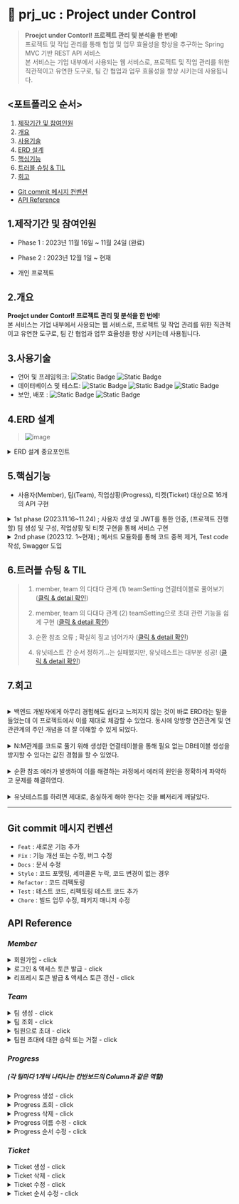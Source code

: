 # :pushpin: prj_uc : Project under Control
> **Proejct under Contorl! 프로젝트 관리 및 분석을 한 번에!**  
> 프로젝트 및 작업 관리를 통해 협업 및 업무 효율성을 향상을 추구하는 Spring MVC 기반 REST API 서비스  
> 본 서비스는 기업 내부에서 사용되는 웹 서비스로, 프로젝트 및 작업 관리를 위한 직관적이고 유연한 도구로, 팀 간 협업과 업무 효율성을 향상 시키는데 사용됩니다. <br/>
  
## <포트폴리오 순서>
1. [제작기간 및 참여인원](#1제작기간-및-참여인원) 
2. [개요](#2개요)  
3. [사용기술](#3사용기술)  
4. [ERD 설계](#4erd-설계)
5. [핵심기능](#5핵심기능)
6. [트러블 슈팅 & TIL](#6트러블-슈팅--til)
7. [회고](#7회고)
  
- [Git commit 메시지 컨벤션](#Git-commit-메시지-컨벤션)
- [API Reference](#api-reference)
  
## 1.제작기간 및 참여인원
- Phase 1 : 2023년 11월 16일 ~ 11월 24일 (완료)
- Phase 2 : 2023년 12월  1일 ~ 현재
  
- 개인 프로젝트
  
## 2.개요
**Proejct under Contorl! 프로젝트 관리 및 분석을 한 번에!**  
본 서비스는 기업 내부에서 사용되는 웹 서비스로, 프로젝트 및 작업 관리를 위한 직관적이고 유연한 도구로, 팀 간 협업과 업무 효율성을 향상 시키는데 사용됩니다. <br/>
  
## 3.사용기술
- 언어 및 프레임워크: ![Static Badge](https://img.shields.io/badge/Java-17-F58232) ![Static Badge](https://img.shields.io/badge/Spring_boot-3.1.1-6CB52C)<br/>
- 데이터베이스 및 테스트: ![Static Badge](https://img.shields.io/badge/h2-2.1.214-1021FF) ![Static Badge](https://img.shields.io/badge/Spring_Data_JPA-3.1.1-80E96E) ![Static Badge](https://img.shields.io/badge/JUnit-5.9.3-3F9B61)<br/>
- 보안, 배포 : ![Static Badge](https://img.shields.io/badge/Spring_Security-6.1.1-80E96E) ![Static Badge](https://img.shields.io/badge/Gradle-8.1.1-02303A) <br/>
  
## 4.ERD 설계
> ![image](https://github.com/upqnu/prj_uc/assets/101033614/fdcfc301-b0a5-44c2-bd16-2b684f2e277f)
  
<details>
<summary>ERD 설계 중요포인트 </summary>

- Member, Team의 관계는 다수 Member가 다수 Team의 구성원이 될 수 있는 N : M이므로 → <u>TeamSetting 엔티티(중간테이블)</u>를 생성하여 Member, Team과의 연관관계를 N:1, M:1 로 설정  
  
- TeamSetting 엔티티는 enum 타입의 InviteStatus를 설정하여 팀과 관련된 사용자의 권한을 4가지로 설정하는 역할을 수행  
   - INVITING ; 팀을 생성한 사용자에게만 주어짐 (팀장 권한)  
   - RECEIVED ; 팀장이 보낸 팀으로의 초대를 받은 사용자  
   - ACCEPTED ; 초대를 수락하여 팀원이 된 사용자  
   - REFUSED ; 초대를 거절한 사용자  
  
 - 하나의 팀이 하나의 칸반보드를 가질 수 있음.  
   - 따라서 칸반보드는 Team 엔티티의 필드로만 설정 (사실상, 칸반보드 = 팀)  
  
 - 팀을 만드는 사용자가 해당 팀의 팀장이 됨.  
   - 팀장만이 팀에 속하는 진행상황(Progress, 칸반보드에서 column)을 생성할 수 있다  
  
</details>
  
## 5.핵심기능

- 사용자(Member), 팀(Team), 작업상황(Progress), 티켓(Ticket) 대상으로 16개의 API 구현
  
<details>
<summary>1st phase (2023.11.16~11.24) ; 사용자 생성 및 JWT를 통한 인증, (프로젝트 진행할) 팀 생성 및 구성, 작업상황 및 티켓 구현을 통해  서비스 구현</summary>

1. 사용자 회원가입 및 <u>**JWT**를 통한 사용자 인증</u> 구현
    - 사용자 로그인과 동시에 액세스 토큰 발급 후, API 요청 헤더에 담아 사용자 인증
    - 액세스 토큰 유효시간(30분) 만료 시, 토큰 타입을 “refresh”로 입력하여 유효기간이 1주일로 연장된 새로운 액세스 토큰 발급
  
  
2. 팀 생성, 팀원 초대를 통한 팀 구성
    - <u>**팀 생성**</u> ; Team 및 TeamSetting 엔티티를 통해 팀의 정보를 구성
        - Member, Team의 관계는 다수 Member가 다수 Team의 구성원이 될 수 있는 N : M이므로  → TeamSetting 엔티티를 생성하여 Member, Team과의 연관관계를 N : 1, M : 1 로 설정
            - 관계형 데이터베이스에서 Member, Team 테이블은 연결할 TeamSetting 테이블을 엔티티로 생성한다.
        - TeamSetting 엔티티는 enum 타입의 InviteStatus를 설정하여 팀과 관련된 사용자의 권한을 4가지로 설정하는 역할을 수행
            - INVITING ; 팀을 생성한 사용자에게만 주어짐 (팀장 권한)
            - RECEIVED ; 팀장이 보낸 팀으로의 초대를 받은 사용자
            - ACCEPTED ; 초대를 수락하여 팀원이 된 사용자
            - REFUSED ; 초대를 거절한 사용자
        - 팀 생성 과정 중 팀명 등의 기본 정보는 Team 타입으로 저장되지만, 해당 팀의 구성원 정보는 TeamSetting 타입으로 저장됨.  
    - <u>**팀원으로 초대 및 수락/거절**</u> ; TeamSetting의 InviteStatus 필드(enum타입) 값에 따라 팀원을 초대, 초대장 수신, 초대를 수락, 초대를 거절한 팀원의 상태를 구분. 따라서 초대와 관련된 DB테이블을 별도로 만들 필요가 없음.
        - 팀장만이 다른 사용자를 팀원으로 초대할 수 있음
            - TeamSetting에서 InviteStatus.INVITING인 사용자만 초대가 가능하도록 구현
        - 특정 사용자가 특정 팀으로의 초대에 대해 수락 또는 거절
            - TeamSetting에서 InviteStatus.RECEIVED인 사용자만 초대에 대해 수락 또는 거절을 할 수 있음
            - InviteStatus는 수락 시 ACCEPTED, 거절 시 REFUSED로 변경됨
        - (본 프로젝트는 REST API 구현하므로, InviteStatus에 따라 초대와 관련된 액션을 구현하는 것은 프런트엔드에서 처리 가능)
  
  
3. 진행상황(Progress) / 티켓 (Ticket) ; 생성, 조회, 수정, 삭제
    - 팀 내부에 생성할 수 있는 진행상황(Progress)는 칸반보드에서 column과 같은 역할
    - 진행상황 내부에 생성할 수 있는 티켓(Ticket)은 칸반보드에서의 개별작업과 같은 역할
    - 진행상황/티켓 생성과 동시에 순서가 정해지며, 순서는 변경이 가능
  
  
4. 서버 구동과 동시에 dummy data 생성
    - ApplicationRunner 인터페이스를 구현한 DummyDataLoader 클래스, dummy로 생성되어야 할 객체의 정보들을 입력한 DummyDataService 클래스를 통해 Member, Team, TeamSetting, Progress, Ticket의 dummy data가 각각 20, 4, 15, 2, 5개가 서버 구동과 동시에 생성됨
</details>

<details>
<summary>2nd phase (2023.12. 1~현재) ; 메서드 모듈화를 통해 코드 중복 제거, Test code 작성, Swagger 도입</summary>
  
1. 메서드 모듈화를 통해 코드 중복 제거  
    - 1st phase에서 진행상황(Progress), 티켓(Ticket)의 Service 클래스에 작성된 메서드들은 내부에는 많은 중복이 존재. 이를 별도의 메서드로 작성하여 중복 제거.  
        - 중복되는 로직 : (1) 팀, 진행상황, 티켓의 존재 여부 (2) 로그인한 사용자의 팀내에서의 역할  
        - 중복 로직을 별도의 메서드로 작성하여 제거  
    - 개선 결과 : 총 9개의 비즈니스 로직 담당 메서드 별 최소 5라인, 최대 13라인의 코드 감소 및 가독성 개선  
</details>
  
## 6.트러블 슈팅 & TIL
> 
> 1. member, team 의 다대다 관계 (1) teamSetting 연결테이블로 풀어보기 (<a href="https://github.com/upqnu/prj_uc/wiki/member,%20team%20%EC%9D%98%20%EB%8B%A4%EB%8C%80%EB%8B%A4%20%EA%B4%80%EA%B3%84%20(1)%20teamSetting%20%EC%97%B0%EA%B2%B0%ED%85%8C%EC%9D%B4%EB%B8%94%EB%A1%9C%20%ED%92%80%EC%96%B4%EB%B3%B4%EA%B8%B0">클릭 & detail 확인</a>)
> 
> 2. member, team 의 다대다 관계 (2) teamSetting으로 초대 관련 기능을 쉽게 구현 (<a href="https://github.com/upqnu/prj_uc/wiki/member,%20team%20%EC%9D%98%20%EB%8B%A4%EB%8C%80%EB%8B%A4%20%EA%B4%80%EA%B3%84%20(2)%20teamSetting%EC%9C%BC%EB%A1%9C%20%EC%B4%88%EB%8C%80%20%EA%B4%80%EB%A0%A8%20%EA%B8%B0%EB%8A%A5%EC%9D%84%20%EC%89%BD%EA%B2%8C%20%EA%B5%AC%ED%98%84">클릭 & detail 확인</a>)
> 
> 3. 순환 참조 오류 ; 확실히 짚고 넘어가자 (<a href="https://github.com/upqnu/prj_uc/wiki/%EC%88%9C%ED%99%98%20%EC%B0%B8%EC%A1%B0%20%EC%98%A4%EB%A5%98%20;%20%ED%99%95%EC%8B%A4%ED%9E%88%20%EC%A7%9A%EA%B3%A0%20%EB%84%98%EC%96%B4%EA%B0%80%EC%9E%90%20(@JsonManagedReference,%20@JsonBackReference)">클릭 & detail 확인</a>)
>
> 4. 유닛테스트 간 순서 정하기…는 실패했지만, 유닛테스트는 대부분 성공! (<a href="https://github.com/upqnu/prj_uc/wiki/%EC%9C%A0%EB%8B%9B%ED%85%8C%EC%8A%A4%ED%8A%B8%20%EA%B0%84%20%EC%88%9C%EC%84%9C%20%EC%A0%95%ED%95%98%EA%B8%B0%E2%80%A6%EB%8A%94%20%EC%8B%A4%ED%8C%A8%ED%96%88%EC%A7%80%EB%A7%8C,%20%EC%9C%A0%EB%8B%9B%ED%85%8C%EC%8A%A4%ED%8A%B8%EB%8A%94%20%EB%8C%80%EB%B6%80%EB%B6%84%20%EC%84%B1%EA%B3%B5!">클릭 & detail 확인</a>)
  
## 7.회고
  <br>
<details>
<summary>백엔드 개발자에게 아무리 경험해도 쉽다고 느껴지지 않는 것이 바로 ERD라는 말을 들었는데 이 프로젝트에서 이를 제대로 체감할 수 있었다. 동시에 양방향 연관관계 및 연관관계의 주인 개념을 더 잘 이해할 수 있게 되었다.</summary>

- 프로젝트에서는 다수의 멤버가 다수의 팀에서 팀원이 될 수 있다. Member와 Team은 N : M 이므로 중간에 연결테이블을 만들어야 했는데 어떤 성격을 가진 연결테이블인지 정의하기가 어려웠다.
- TeamSetting이라는 중간테이블을 만들었다. Member, Team과 각각 양방향 참조하는 관계인데 여기에서 연관관계의 주인을 착각하여 mappedBy라는 속성을 잘못 설정하게 되었다. 곧 이를 감지하고 코드를 수정했지만, 양방향 연관관계에 대해서 학습이 필요하다는 생각이 들었다.
- 구글링을 통해 다음과 같이 명확히 이해할 수 있었다.
    - 연관관계의 주인은 테이블에 외래 키가 있는 곳으로 N:1에서 N쪽이라고 보면 된다.
    - 주인이 아니라면 `mappedBy 속성`을 사용해서 속성의 값으로 연관관계의 주인을 지정한다.
    - mappedBy의 뜻을 “나는 내 연관관계의 주인의 [~~~] 필드에 해당해!”로 해석한다면 이해가 어렵지 않다.
    - mappedBy 속성에 들어올 이름은, **연관관계 주인의 해당 속성의 필드명과 일치**해야 한다!
- (위 트러블 슈팅 1번 참고)
</details>
  <br>
<details>
<summary>N:M관계를 코드로 풀기 위해 생성한 연결테이블을 통해 필요 없는 DB테이블 생성을 방지할 수 있다는 값진 경험을 할 수 있었다.</summary>

- N:M 관계를 코드로 구현하기 위해 생성한 연결테이블인 TeamSetting이 연결 용도 외에 다른 역할을 하게 만들고 싶었다. 동시에 팀을 생성한 사용자가 다른 사용자를 팀원으로 초대하고, 초대받은 사용자는 이를 수락 또는 거절하는 기능을 구현하는 방향을 잡지 못하고 있었다.
- “TeamSetting”을 초대와 연관지어 사용해야겠다는 생각은 쉽게 떠올랐으나 코드 작성방향이 떠오르지 않아 1일 정도를 온전히 구글링 및 활용방안 구상에 사용했다.
- 초대는 발송 및 수신확인할 때만 사용되는 성질이 있기에, 초대(invitation) 테이블을 생성하는 것은 DB를 낭비하는 것으로 느꼈다. 대신 초대와 관련된 행위가 사용자의 어떤 ‘상태(status)’와 연관된다면 초대 테이블을 생성하지 않고도 구현이 가능하다는 판단을 하게 되었다.
- 몇 시간을 더 투자한 끝에 TeamSetting의 필드에 enum 타입의 InviteStatus를 4가지로 구분하는 것으로 코드를 작성할 수 있었다.
    - INVITING ; 팀을 생성한 사용자만 초대를 할 수 있다
    - RECEIVED ; 초대를 수신만 한 상태는 아직 팀원이 아니다
    - ACCEPTED ; 초대를 수락하면 팀원이 된다
    - REFUSED ; 초대를 거절하면 팀원이 아니다
- 특정 사용자가 특정 팀에서 어떤 역할을 하는지는 반드시 저장되어야 하는 정보이다. TeamSetting 클래스는 이를 저장하면서 초대와 관련된 상태를 지정하는 역할을 한다.
    ```json
    {
    	teamSettingId : 2,
    	teamId : 3,
    	memberId : 7,
    	InviteStatus : RECEIVED
    }
    
    /* 
    위 코드의 해석) “memberId 7번 사용자는 teamId 3번 팀에 대해서 ; 
    팀원으로 초대를 받았으나 아직 승낙이나 거절을 하지 않았다. 따라서 현재 아직 팀원이 아니다.”
    */
    ```
  
- 위와 같은 정보는 Member 테이블에도 저장할 수 있지만, Member 테이블에는 사용자의 기본적인 정보만 저장하고 - 자신과 관련된 팀들에 대한 정보는 TeamSetting 테이블에 저장하는 것이 더 효율적이라는 판단을 하게 되었다.
    - 이 프로젝트에서 Team은 하나의 프로젝트와 동일한 개념이며 / 프로젝트 운영을 위해 각 작업(Ticket)이 어떤 진행상황(Progress, 칸반보드에서 상태column 역할)에 속해있는지 설정하는 기능의 권한을 TeamSetting 을 통해 구현하려고 하였다.
    - 예를 들어, teamId 1번 팀의 작업 내용의 추가와 변경은 TeamSetting 테이블에서 [ teamId = 1 ]과 [ InviteStatus = INVITING 또는 ACCEPTED ]를 동시에 만족하는 경우에만 가능하게 할 수 있다.
- 위와 같이 구현하게 되면 단지 초대장의 내용, 초대에 대한 승락 또는 거절 여부만 저장하게 될 가능성이 높은 초대 테이블을 생성하지 않을 수 있다고 최종 결론짓게 되었다.
  
- (위 트러블 슈팅 2번 참고)
</details>
  <br>
<details>
<summary>순환 참조 에러가 발생하여 이를 해결하는 과정에서 에러의 원인을 정확하게 파악하고 문제를 해결하였다.</summary>

- 순환 참조 에러는 N:M 양방향 연관관계를 맺고 있는 Member, Team 엔티티와 이들 사이의 연결테이블인 TeamSetting 엔티티의 관계에서 발생할 수 있다.
- 각각의 객체를 조회할 때 연관된 두 엔티티 간의 무한 ‘직렬화’가 발행하여 무한 참조로 인한 Stack overflow가 발생하는 것이다.
- 따라서 부모인 Member, Team 내의 teamSettingList 필드에 @JsonManagedReference를 선언. 그러면 이 애너테이션이 지정된 Member, Team 엔티티는 JSON으로 직렬화될 때 참조된 TeamSetting엔티티까지 포함하여 직렬화.
- 또한 자식은 TeamSetting 내의 Member member, Team team 필드에 @JsonBackReference를 선언. 이 애너테이션이 지정된 TeamSetting 엔티티는 JSON으로 직렬화되지 않는다.
  
- (위 트러블 슈팅 3번 참고)
</details>
<br>
<details>
<summary>유닛테스트를 하려면 제대로, 충실하게 해야 한다는 것을 뼈저리게 깨달았다.</summary>

- "JUnit 테스트는 각각 독립적으로 실행됨. 각 테스트 메서드는 다른 테스트 메서드와 공유되는 상태를 가지지 않으며, 각 테스트 메서드 실행 전후로 테스트 환경은 초기화됨!"
- 위와 같은 JUnit 테스트의 기본을 망각하고, 테스트 메서드에서 생성되는 객체를 다른 테스트 메서드에 사용하기 위해서 `@Order` , `@BeforeEach`를 사용하려고 시도했음. 당연히 실패!
- 이에 테스트를 실행하기 위한 조건(given)을 테스트 클래스 내 별도의 메서드를 사용하여 작성하였음.
- 결론적으로 TeamController의 테스트 메서드의 대부분을 작성하여 그 결과는 성공이었음. 기본을 망각하다가 1주일 이상의 시간을 허비함. 시간을 아끼자.  
- (위 트러블 슈팅 4번 참고)
</details>
  
---
  
## Git commit 메시지 컨벤션
- `Feat` : 새로운 기능 추가
- `Fix` : 기능 개선 또는 수정, 버그 수정
- `Docs` : 문서 수정
- `Style` : 코드 포맷팅, 세미콜론 누락, 코드 변경이 없는 경우
- `Refactor` : 코드 리펙토링
- `Test` : 테스트 코드, 리펙토링 테스트 코드 추가
- `Chore` : 빌드 업무 수정, 패키지 매니저 수정
  
## API Reference
### _Member_
<details>
<summary>회원가입 - click</summary>

#### Request
```javascript
  POST /api/members/sign-up
```
```http
Content-Type: application/json

{
    "name": "tester1",
    "password": "asdf1234",
    "email": "tester1@email.com",
    "authority": "ROLE_MEMBER"
}
```
#### Response
```http
HTTP/1.1 201
Content-Type: application/json

{
    "memberInfo": null,
    "status": 201,
    "message": "성공적으로 회원가입 되셨습니다."
}
```
</details>
<details>
<summary>로그인 & 액세스 토큰 발급 - click</summary>

#### Request
```javascript
  POST /api/members/sign-in
```
```http
Content-Type: application/json

{
    "name": "tester1",
    "password": "asdf1234"
}
```

#### Response
```http
    HTTP/1.1 200
    Content-Type: application/json

{
    "accessToken": "eyJhbGciOiJIUzI1NiJ9.eyJzdWIiOiJ0ZXN0ZXIxIiwiZXhwIjoxNzAwMzI5NTI4LCJpYXQiOjE3MDAzMjc3MjgsImF1dGhvcml0aWVzIjoiUk9MRV9NRU1CRVIiLCJuYW1lIjoidGVzdGVyMSJ9.gBERUQJ9zGkJcWdxehqw9MXCY7hRTR98CeXJZpsgvRU"
}
```
</details>
<details>
<summary>리프레시 토큰 발급 & 액세스 토큰 갱신 - click </summary>

#### Request
```javascript
  POST /api/members/refresh
```
```http
Content-Type: application/json

{
    "refreshToken": "eyJhbGciOiJIUzI1NiJ9.eyJzdWIiOiJ0ZXN0ZXIxIiwiZXhwIjoxNzAwMzExNzM4LCJpYXQiOjE3MDAzMDk5MzgsIm5hbWUiOiJ0ZXN0ZXIxIiwiYXV0aG9yaXRpZXMiOiJST0xFX01FTUJFUiJ9.XRxWNeFYMBq9_CDO2qVm_zRpC4-Uem2ytpSBt0GJVsM"
}
```

#### Response
```http
    HTTP/1.1 200
    Content-Type: application/json

{
    "accessToken": "eyJhbGciOiJIUzI1NiJ9.eyJzdWIiOiJ0ZXN0ZXIxIiwiZXhwIjoxNzAwMzExNzk1LCJpYXQiOjE3MDAzMDk5OTUsIm5hbWUiOiJ0ZXN0ZXIxIiwiYXV0aG9yaXRpZXMiOiJST0xFX01FTUJFUiJ9.olSJWEcCp0OQp8PAQmfoKFIYJeLIwfWv0Ox8F4LEis8"
}
```
</details>

### _Team_
<details>
<summary>팀 생성 - click </summary>

#### Request
```javascript
  POST /api/teams/create
```
```http
Content-Type: application/json

{
    "name": "first_team",
    "kanban": "first_kanban"
}
```

#### Response
```http
    HTTP/1.1 201
    Content-Type: application/json

{
    "status": 201,
    "message": "팀 first_team이 성공적으로 생성되었습니다."
}
```
</details>
<details>
<summary>팀 조회 - click </summary>

#### Request
```javascript
  GET /api/teams/{teamId}
```

| Path | Type   | Description             |
|:-----|:-------|:------------------------|
| `id` | `Long` | **Required**. Team's ID |

#### Response
```http
    HTTP/1.1 200
    Content-Type: application/json

{
    "createdAt": "2023-11-23T16:59:31.259798",
    "updatedAt": "2023-11-23T16:59:31.259798",
    "id": 1,
    "inviteStatus": "INVITING"
}
```
</details>
<details>
<summary>팀원으로 초대 - click </summary>

#### Request
```javascript
  POST /api/teams/{teamId}/invite
```

| Path | Type   | Description             |
|:-----|:-------|:------------------------|
| `id` | `Long` | **Required**. Team's ID |

Query Parameter

| Key               | Value type  | Value Description           |
|:------------------|:------------|:----------------------------|
| invitedMemberName | `String`    | **Required**. Member's name |


#### Response
```http
    HTTP/1.1 200
    Content-Type: text/plain;charset=UTF-8

    "member13님을 성공적으로 초대하였습니다."

```
</details>
<details>
<summary>팀원 초대에 대한 승락 또는 거절 - click </summary>

#### Request
```javascript
  POST /api/teams/{teamId}/invitation/{inviteeId}
```

| Path | Type   | Description             |
|:-----|:-------|:------------------------|
| `id` | `Long` | **Required**. Team's ID |

| Path | Type   | Description                       |
|:-----|:-------|:----------------------------------|
| `id` | `Long` | **Required**. Invited Member's ID |

Query Parameter

| Key    | Value type | Value Description           |
|:-------|:-----------|:----------------------------|
| accept | `boolean`  | **Required**. true or false |


#### Response
```http
    HTTP/1.1 200
    Content-Type: text/plain;charset=UTF-8

    "팀원 초대를 수락하셨습니다." or "팀원 초대를 거절하셨습니다."

```
</details>

### _Progress_
##### (각 팀마다 1개씩 나타나는 칸반보드의 Column과 같은 역할)

<details>
<summary>Progress 생성 - click </summary>

#### Request
```javascript
  POST /api/teams/{teamId}/progresses/create
```

| Path | Type   | Description             |
|:-----|:-------|:------------------------|
| `id` | `Long` | **Required**. Team's ID |

```http
Content-Type: application/json

{
    "name": "ToDo"
}
```

#### Response
```http
    HTTP/1.1 201
    Content-Type: application/json

{
    "status": 201,
    "message": "<ToDo2> 진행상황이 생성되었습니다."
}
```
</details>
<details>
<summary>Progress 조회 - click </summary>

#### Request
```javascript
  GET /api/teams/{teamId}/progresses/{progressId}
```

| Path | Type   | Description             |
|:-----|:-------|:------------------------|
| `id` | `Long` | **Required**. Team's ID |


| Path | Type   | Description                |
|:-----|:-------|:---------------------------|
| `id` | `Long` | **Required**. Progress' ID |

#### Response
```http
    HTTP/1.1 200
    Content-Type: application/json

{
    "createdAt": "2023-11-23T17:00:42.005935",
    "updatedAt": "2023-11-23T17:00:42.005935",
    "id": 1,
    "name": "QA",
    "numbering": 1,
    "team": {
        "createdAt": "2023-11-23T16:59:31.281974",
        "updatedAt": "2023-11-23T16:59:31.281974",
        "id": 1,
        "name": "team1",
        "kanban": "kanban1",
        "teamSettingList": [
            {
                "createdAt": "2023-11-23T16:59:31.259798",
                "updatedAt": "2023-11-23T16:59:31.259798",
                "id": 1,
                "inviteStatus": "INVITING"
            },
            {
                "createdAt": "2023-11-23T16:59:31.287628",
                "updatedAt": "2023-11-23T16:59:31.287628",
                "id": 5,
                "inviteStatus": "ACCEPTED"
            },
            {
                "createdAt": "2023-11-23T16:59:31.288001",
                "updatedAt": "2023-11-23T16:59:31.288001",
                "id": 6,
                "inviteStatus": "ACCEPTED"
            },
            {
                "createdAt": "2023-11-23T16:59:31.288853",
                "updatedAt": "2023-11-23T16:59:31.288853",
                "id": 7,
                "inviteStatus": "RECEIVED"
            },
            {
                "createdAt": "2023-11-23T16:59:31.289587",
                "updatedAt": "2023-11-23T16:59:31.289587",
                "id": 8,
                "inviteStatus": "REFUSED"
            }
        ]
    },
    "ticketList": [
        {
            "createdAt": "2023-11-23T17:01:51.900568",
            "updatedAt": "2023-11-23T17:01:51.900568",
            "id": 1,
            "title": "eee",
            "numbering": 1,
            "tag": "frontend",
            "personHour": 2.0,
            "dueDate": "2023-11-25T15:30:00",
            "memberId": 1
        }
    ]
}
```
</details>
<details>
<summary>Progress 삭제 - click </summary>

#### Request
```javascript
  DELETE /api/teams/{teamId}/progresses/{progressId}
```

| Path | Type   | Description             |
|:-----|:-------|:------------------------|
| `id` | `Long` | **Required**. Team's ID |

| Path | Type   | Description                |
|:-----|:-------|:---------------------------|
| `id` | `Long` | **Required**. Progress' ID |

#### Response
```http
    HTTP/1.1 200
    Content-Type: application/json

{
    "message": "진행상황 삭제가 완료되었습니다."
}
```
</details>
<details>
<summary>Progress 이름 수정 - click </summary>

#### Request
```javascript
  PUT /api/teams/{teamId}/progresses/{progressId}
```

| Path | Type   | Description             |
|:-----|:-------|:------------------------|
| `id` | `Long` | **Required**. Team's ID |

| Path | Type   | Description                |
|:-----|:-------|:---------------------------|
| `id` | `Long` | **Required**. Progress' ID |

```http
Content-Type: application/json

{
    "name": "Done"
}
```

#### Response
```http
    HTTP/1.1 200
    Content-Type: application/json

{
    "createdAt": "2023-11-22T16:51:05.203452",
    "updatedAt": "2023-11-22T16:51:46.012338",
    "id": 1,
    "name": "Done",
    "numbering": 1,
    "team": {
        "createdAt": "2023-11-22T16:50:14.573725",
        "updatedAt": "2023-11-22T16:50:14.573725",
        "id": 1,
        "name": "team1",
        "kanban": "kanban1",
        "teamSettingList": [
            {
                "createdAt": "2023-11-22T16:50:14.548695",
                "updatedAt": "2023-11-22T16:50:14.548695",
                "id": 1,
                "inviteStatus": "INVITING"
            },
            {
                "createdAt": "2023-11-22T16:50:14.578702",
                "updatedAt": "2023-11-22T16:50:14.578702",
                "id": 5,
                "inviteStatus": "ACCEPTED"
            },
            {
                "createdAt": "2023-11-22T16:50:14.579095",
                "updatedAt": "2023-11-22T16:50:14.579095",
                "id": 6,
                "inviteStatus": "ACCEPTED"
            },
            {
                "createdAt": "2023-11-22T16:50:14.579905",
                "updatedAt": "2023-11-22T16:50:14.579905",
                "id": 7,
                "inviteStatus": "RECEIVED"
            },
            {
                "createdAt": "2023-11-22T16:50:14.580602",
                "updatedAt": "2023-11-22T16:50:14.580602",
                "id": 8,
                "inviteStatus": "REFUSED"
            }
        ]
    },
    "ticketList": []
}
```
</details>
<details>
<summary>Progress 순서 수정 - click </summary>

#### Request
```javascript
  PATCH /api/teams/{teamId}/progresses/{progressId}
```

| Path | Type   | Description             |
|:-----|:-------|:------------------------|
| `id` | `Long` | **Required**. Team's ID |

| Path | Type   | Description                |
|:-----|:-------|:---------------------------|
| `id` | `Long` | **Required**. Progress' ID |

```http
Content-Type: application/json

{
    "numbering": "3"
}
```

#### Response
```http
    HTTP/1.1 200
    Content-Type: application/json

{
    "createdAt": "2023-11-22T20:12:10.813278",
    "updatedAt": "2023-11-22T20:14:44.100813",
    "id": 1,
    "name": "A",
    "numbering": 3,
    "team": {
        "createdAt": "2023-11-22T20:11:17.494867",
        "updatedAt": "2023-11-22T20:11:17.494867",
        "id": 1,
        "name": "team1",
        "kanban": "kanban1",
        "teamSettingList": [
            {
                "createdAt": "2023-11-22T20:11:17.470488",
                "updatedAt": "2023-11-22T20:11:17.470488",
                "id": 1,
                "inviteStatus": "INVITING"
            },
            {
                "createdAt": "2023-11-22T20:11:17.499473",
                "updatedAt": "2023-11-22T20:11:17.499473",
                "id": 5,
                "inviteStatus": "ACCEPTED"
            },
            {
                "createdAt": "2023-11-22T20:11:17.499835",
                "updatedAt": "2023-11-22T20:11:17.499835",
                "id": 6,
                "inviteStatus": "ACCEPTED"
            },
            {
                "createdAt": "2023-11-22T20:11:17.500566",
                "updatedAt": "2023-11-22T20:11:17.500566",
                "id": 7,
                "inviteStatus": "RECEIVED"
            },
            {
                "createdAt": "2023-11-22T20:11:17.501191",
                "updatedAt": "2023-11-22T20:11:17.501191",
                "id": 8,
                "inviteStatus": "REFUSED"
            }
        ]
    },
    "ticketList": []
}
```
</details>

### _Ticket_
<details>
<summary>Ticket 생성 - click </summary>

#### Request
```javascript
  POST /api/teams/{teamId}/progresses/{progressId}/tickets/create
```

| Path | Type   | Description             |
|:-----|:-------|:------------------------|
| `id` | `Long` | **Required**. Team's ID |

| Path | Type   | Description                |
|:-----|:-------|:---------------------------|
| `id` | `Long` | **Required**. Progress' ID |

| Path | Type   | Description               |
|:-----|:-------|:--------------------------|
| `id` | `Long` | **Required**. Ticket's ID |

```http
Content-Type: application/json

{
    "title": "VoC",
    "tag": "PM",
    "personHour": 2,
    "dueDate": "2023-11-23T17:30:00"
}
```

#### Response
```http
    HTTP/1.1 201
    Content-Type: application/json

{
    "status": 201,
    "message": "<VoC> 티켓이 생성되었습니다."
}
```
</details>
<details>
<summary>Ticket 삭제 - click </summary>

#### Request
```javascript
  DELETE /api/teams/{teamId}/progresses/{progressId}/tickets/{ticketId}
```

| Path | Type   | Description             |
|:-----|:-------|:------------------------|
| `id` | `Long` | **Required**. Team's ID |

| Path | Type   | Description                |
|:-----|:-------|:---------------------------|
| `id` | `Long` | **Required**. Progress' ID |

| Path | Type   | Description               |
|:-----|:-------|:--------------------------|
| `id` | `Long` | **Required**. Ticket's ID |

#### Response
```http
    HTTP/1.1 200
    Content-Type: application/json

{
    "message": "티켓 삭제가 완료되었습니다."
}
```
</details>
<details>
<summary>Ticket 수정 - click </summary>

#### Request
```javascript
  PUT /api/teams/{teamId}/progresses/{progressId}/tickets/{ticketId}
```

| Path | Type   | Description             |
|:-----|:-------|:------------------------|
| `id` | `Long` | **Required**. Team's ID |

| Path | Type   | Description                |
|:-----|:-------|:---------------------------|
| `id` | `Long` | **Required**. Progress' ID |

| Path | Type   | Description               |
|:-----|:-------|:--------------------------|
| `id` | `Long` | **Required**. Ticket's ID |

```http
Content-Type: application/json

{
    "title": "fff",
    "tag": "frontend",
    "personHour": 5,
    "dueDate": "2023-11-25T15:30:00",
    "memberId": 6
}
```

#### Response
```http
    HTTP/1.1 200
    Content-Type: application/json

{
    "createdAt": "2023-11-23T18:52:23.713056",
    "updatedAt": "2023-11-23T18:53:42.684485",
    "id": 1,
    "title": "fff",
    "numbering": 1,
    "tag": "frontend",
    "personHour": 5.0,
    "dueDate": "2023-11-25T15:30:00",
    "memberId": 6
}
```
</details>
<details>
<summary>Ticket 순서 수정 - click </summary>

#### Request
```javascript
  PATCH /api/teams/{teamId}/progresses/{progressId}/tickets/{ticketId}
```

| Path | Type   | Description             |
|:-----|:-------|:------------------------|
| `id` | `Long` | **Required**. Team's ID |

| Path | Type   | Description                |
|:-----|:-------|:---------------------------|
| `id` | `Long` | **Required**. Progress' ID |

| Path | Type   | Description               |
|:-----|:-------|:--------------------------|
| `id` | `Long` | **Required**. Ticket's ID |

```http
Content-Type: application/json

{
    "progressNum": 2,
    "ticketNum": 2
}
```

#### Response
```http
    HTTP/1.1 200
    Content-Type: application/json

{
    "createdAt": "2023-11-24T16:33:48.575983",
    "updatedAt": "2023-11-24T16:33:48.575983",
    "id": 2,
    "title": "ticket_b",
    "numbering": 2,
    "tag": "b",
    "personHour": 1.0,
    "dueDate": "2023-11-30T10:30:00",
    "memberId": 1
}
```
</details>
  


